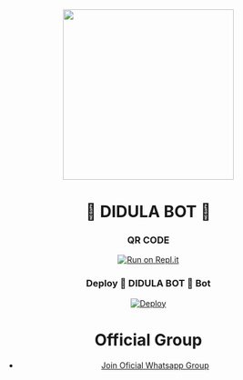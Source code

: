 <div align="center">

  <img src="https://i.ibb.co/r3wmpwr/LOGO.jpg" width="300" height="300">

  <h1>💎 DIDULA BOT 💎</h1>



### QR CODE

[![Run on Repl.it](https://repl.it/badge/github/quiec/whatsasena)](https://replit.com/@BlackAmda/Queen-Amdi-QR-Code)
	
	
	
	
	
### Deploy 💎 DIDULA BOT 💎 Bot

[![Deploy](https://www.herokucdn.com/deploy/button.svg)](https://github.com/Its-meDidulaBot/-I-OT-1)



	
	
# Official Group

- [Join Oficial Whatsapp Group](https://chat.whatsapp.com/LWOdea4zvErAHkLNuAQkoP)
